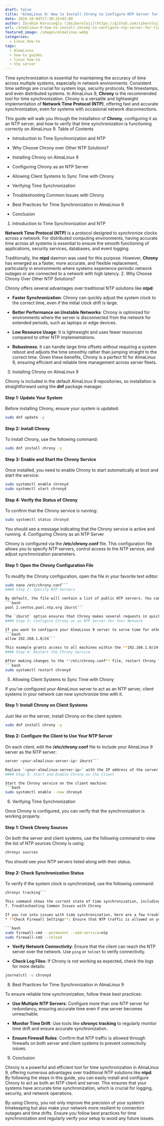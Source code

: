 ```yaml
---
draft: false
title: "AlmaLinux 9: How to Install Chrony to Configure NTP Server for Time Synchronization"
date: 2024-10-04T17:30:25+03:00
author: İbrahim Korucuoğlu ([@siberoloji](https://github.com/siberoloji))
url: /almalinux-9-how-to-install-chrony-to-configure-ntp-server-for-time-synchronization/
featured_image: /images/almalinux.webp
categories:
  - Linux How-to
tags:
  - AlmaLinux
  - how-to guides
  - linux how-to
  - ntp server
---
```

Time synchronization is essential for maintaining the accuracy of time across multiple systems, especially in network environments. Consistent time settings are crucial for system logs, security protocols, file timestamps, and even distributed systems. In AlmaLinux 9, **Chrony** is the recommended tool for time synchronization. Chrony is a versatile and lightweight implementation of **Network Time Protocol (NTP)**, offering fast and accurate synchronization, even for systems with occasional network disconnections.

This guide will walk you through the installation of **Chrony**, configuring it as an NTP server, and how to verify that time synchronization is functioning correctly on AlmaLinux 9.
Table of Contents
* Introduction to Time Synchronization and NTP

* Why Choose Chrony over Other NTP Solutions?

* Installing Chrony on AlmaLinux 9

* Configuring Chrony as an NTP Server

* Allowing Client Systems to Sync Time with Chrony

* Verifying Time Synchronization

* Troubleshooting Common Issues with Chrony

* Best Practices for Time Synchronization in AlmaLinux 9

* Conclusion

1. Introduction to Time Synchronization and NTP

**Network Time Protocol (NTP)** is a protocol designed to synchronize clocks across a network. For distributed computing environments, having accurate time across all systems is essential to ensure the smooth functioning of applications, security services, databases, and event logging.

Traditionally, the **ntpd** daemon was used for this purpose. However, **Chrony** has emerged as a faster, more accurate, and flexible replacement, particularly in environments where systems experience periodic network outages or are connected to a network with high latency.
2. Why Choose Chrony Over Other NTP Solutions?

Chrony offers several advantages over traditional NTP solutions like **ntpd**:
* **Faster Synchronization**: Chrony can quickly adjust the system clock to the correct time, even if the initial clock drift is large.

* **Better Performance on Unstable Networks**: Chrony is optimized for environments where the server is disconnected from the network for extended periods, such as laptops or edge devices.

* **Low Resource Usage**: It is lightweight and uses fewer resources compared to other NTP implementations.

* **Robustness**: It can handle large time offsets without requiring a system reboot and adjusts the time smoothly rather than jumping straight to the correct time.
Given these benefits, Chrony is a perfect fit for AlmaLinux 9, ensuring efficient and reliable time management across server fleets.
3. Installing Chrony on AlmaLinux 9

Chrony is included in the default AlmaLinux 9 repositories, so installation is straightforward using the **dnf** package manager.
#### Step 1: Update Your System

Before installing Chrony, ensure your system is updated:
```bash
sudo dnf update -y
```
#### Step 2: Install Chrony

To install Chrony, use the following command:
```bash
sudo dnf install chrony -y
```
#### Step 3: Enable and Start the Chrony Service

Once installed, you need to enable Chrony to start automatically at boot and start the service:
```bash
sudo systemctl enable chronyd
sudo systemctl start chronyd
```
#### Step 4: Verify the Status of Chrony

To confirm that the Chrony service is running:
```bash
sudo systemctl status chronyd
```

You should see a message indicating that the Chrony service is active and running.
4. Configuring Chrony as an NTP Server

Chrony is configured via the **/etc/chrony.conf** file. This configuration file allows you to specify NTP servers, control access to the NTP service, and adjust synchronization parameters.
#### Step 1: Open the Chrony Configuration File

To modify the Chrony configuration, open the file in your favorite text editor:
```bash
sudo nano /etc/chrony.conf```
#### Step 2: Specify NTP Servers

By default, the file will contain a list of public NTP servers. You can add or replace these with your preferred servers. For example, to use the **pool.ntp.org** servers, ensure your configuration includes:
```bash
pool 2.centos.pool.ntp.org iburst```

The `iburst` option ensures that Chrony makes several requests in quick succession when the server is unreachable, improving the speed of initial synchronization.
#### Step 3: Configure Chrony as an NTP Server for Your Network

If you want to configure your AlmaLinux 9 server to serve time for other machines in your network, you will need to allow other systems to synchronize with it. Add the following lines to your **/etc/chrony.conf** file to allow access from a specific subnet:
```bash
allow 192.168.1.0/24```

This example grants access to all machines within the **192.168.1.0/24** subnet.
#### Step 4: Restart the Chrony Service

After making changes to the **/etc/chrony.conf** file, restart Chrony for the changes to take effect:
```bash
sudo systemctl restart chronyd
```
5. Allowing Client Systems to Sync Time with Chrony

If you’ve configured your AlmaLinux server to act as an NTP server, client systems in your network can now synchronize time with it.
#### Step 1: Install Chrony on Client Systems

Just like on the server, install Chrony on the client system:
```bash
sudo dnf install chrony -y
```
#### Step 2: Configure the Client to Use Your NTP Server

On each client, edit the **/etc/chrony.conf** file to include your AlmaLinux 9 server as the NTP server:
```bash
server <your-almalinux-server-ip> iburst```

Replace `<your-almalinux-server-ip>` with the IP address of the server you configured in Step 4.
#### Step 3: Start and Enable Chrony on the Client

Start the Chrony service on the client machine:
```bash
sudo systemctl enable --now chronyd
```
6. Verifying Time Synchronization

Once Chrony is configured, you can verify that the synchronization is working properly.
#### Step 1: Check Chrony Sources

On both the server and client systems, use the following command to view the list of NTP sources Chrony is using:
```bash
chronyc sources
```

You should see your NTP servers listed along with their status.
#### Step 2: Check Synchronization Status

To verify if the system clock is synchronized, use the following command:
```bash
chronyc tracking```

This command shows the current state of time synchronization, including the reference NTP server, current system time offset, and other important metrics.
7. Troubleshooting Common Issues with Chrony

If you run into issues with time synchronization, here are a few troubleshooting steps:
* **Check Firewall Settings**: Ensure that NTP traffic is allowed on your server by configuring your firewall to allow port **123/UDP**. You can use **firewall-cmd** to enable NTP on the firewall:

```bash
sudo firewall-cmd --permanent --add-service=ntp
sudo firewall-cmd --reload
```
* **Verify Network Connectivity**: Ensure that the client can reach the NTP server over the network. Use `ping` or `telnet` to verify connectivity.

* **Check Log Files**: If Chrony is not working as expected, check the logs for more details:

```bash
journalctl -u chronyd
```
8. Best Practices for Time Synchronization in AlmaLinux 9

To ensure reliable time synchronization, follow these best practices:
* **Use Multiple NTP Servers**: Configure more than one NTP server for redundancy, ensuring accurate time even if one server becomes unreachable.

* **Monitor Time Drift**: Use tools like **chronyc tracking** to regularly monitor time drift and ensure accurate synchronization.

* **Ensure Firewall Rules**: Confirm that NTP traffic is allowed through firewalls on both server and client systems to prevent connectivity issues.

9. Conclusion

Chrony is a powerful and efficient tool for time synchronization in AlmaLinux 9, offering numerous advantages over traditional NTP solutions like **ntpd**. By following the steps in this guide, you can easily install and configure Chrony to act as both an NTP client and server. This ensures that your systems have accurate time synchronization, which is crucial for logging, security, and network operations.

By using Chrony, you not only improve the precision of your system’s timekeeping but also make your network more resilient to connection outages and time drifts. Ensure you follow best practices for time synchronization and regularly verify your setup to avoid any future issues.
